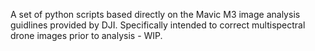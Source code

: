 A set of python scripts based directly on the Mavic M3 image analysis guidlines provided by DJI. Specifically intended to correct multispectral drone images prior to analysis - WIP.
